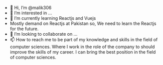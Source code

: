 - 👋 Hi, I’m @malik306
- 👀 I’m interested in ...
- 🌱 I’m currently learning Reactjs and Vuejs
- Mostly demand on Reactjs at Pakistan so, We need to learn the Reactjs for the future.
- 💞️ I’m looking to collaborate on ...
- 📫 How to reach me to be part of my knowledge and skills in the field of computer sciences. Where I work in the role of the company to should improve the skills of my career. I can bring the best position in the field of computer sciences.

<!---
malik306/malik306 is a ✨ special ✨ repository because its `README.md` (this file) appears on your GitHub profile.
You can click the Preview link to take a look at your changes.
--->
